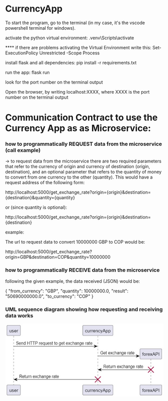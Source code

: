 # CurrencyApp

To start the program, go to the terminal (in my case, it's the vscode powershell terminal for windows).

activate the python virtual environment: .venv\Scripts\activate

**** if there are problems activating the Virtual Environment write this:
Set-ExecutionPolicy Unrestricted -Scope Process

install flask and all dependencies: pip install -r requirements.txt

run the app: flask run 

look for the port number on the terminal output  

Open the browser, by writing localhost:XXXX, where XXXX is the port number on the terminal output  

# Communication Contract to use the Currency App as as Microservice:
### how to programmatically REQUEST data from the microservice (call example)
-> to request data from the microservice there are two required parameters that refer to the currency of origin and currency of destination (origin, destination), and an optional parameter that refers to the quantity of money to convert from one currency to the other (quantity). This would have a request address of the following form:

http://localhost:5000/get_exchange_rate?origin={origin}&destination={destination}&quantity={quantity}

or (since quantity is optional):

http://localhost:5000/get_exchange_rate?origin={origin}&destination={destination}

example:

The url to request data to convert 10000000 GBP to COP would be:

http://localhost:5000/get_exchange_rate?origin=GBP&destination=COP&quantity=10000000

### how to programmatically RECEIVE data from the microservice
following the given example, the data received (JSON) would be:

{
  "from_currency": "GBP",
  "quantity": 10000000.0,
  "result": "50690000000.0",
  "to_currency": "COP"
}

### UML sequence diagram showing how requesting and receiving data works
![UML_Diagram](https://github.com/juanpabloduqueo/CurrencyApp/blob/main/uml_img.jpg?raw=true)

